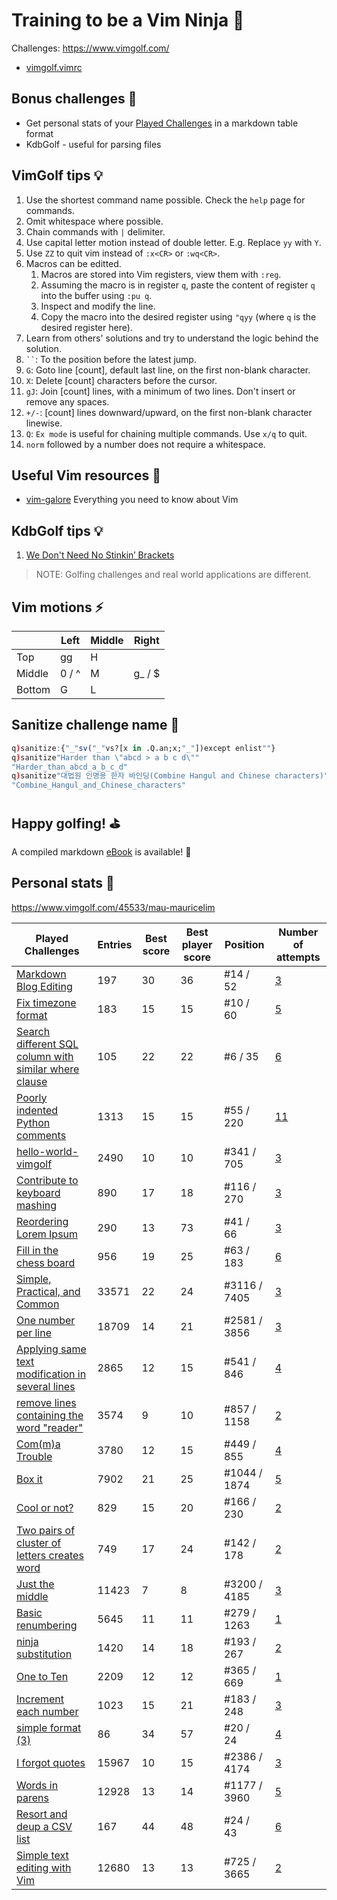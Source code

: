# Training to be a Vim Ninja 🥷
Challenges: https://www.vimgolf.com/
- [vimgolf.vimrc](https://gist.github.com/igrigorik/759425#file-vimgolf-vimrc)

## Bonus challenges 🎁
- Get personal stats of your [Played Challenges](.Played_Challenges/README.md#end-file) in a markdown table format
- KdbGolf - useful for parsing files

## VimGolf tips 💡
1. Use the shortest command name possible. Check the `help` page for commands.
2. Omit whitespace where possible.
3. Chain commands with `|` delimiter.
4. Use capital letter motion instead of double letter. E.g. Replace `yy` with `Y`.
5. Use `ZZ` to quit vim instead of `:x<CR>` or `:wq<CR>`.
6. Macros can be editted.
    1. Macros are stored into Vim registers, view them with `:reg`.
    2. Assuming the macro is in register `q`, paste the content of register `q` into the buffer using `:pu q`.
    3. Inspect and modify the line.
    4. Copy the macro into the desired register using `"qyy` (where `q` is the desired register here).
7. Learn from others' solutions and try to understand the logic behind the solution.
8. ``` `` ```: To the position before the latest jump.
9. `G`: Goto line [count], default last line, on the first non-blank character.
10. `X`: Delete [count] characters before the cursor.
11. `gJ`: Join [count] lines, with a minimum of two lines. Don't insert or remove any spaces.
12. `+/-`: [count] lines downward/upward, on the first non-blank character linewise.
13. `Q`: `Ex mode` is useful for chaining multiple commands. Use `x/q` to quit.
14. `norm` followed by a number does not require a whitespace.

## Useful Vim resources 📖
- [vim-galore](https://github.com/mhinz/vim-galore) Everything you need to know about Vim

## KdbGolf tips 💡
1. [We Don't Need No Stinkin’ Brackets](https://code.kx.com/q4m3/6_Functions/#615-we-dont-need-no-stinkin-brackets)

> NOTE: Golfing challenges and real world applications are different.

## Vim motions ⚡
|      |Left  |Middle|Right  |
|------|------|------|-------|
|Top   |gg    |H     |       |
|Middle|0 / ^ |M     |g_ / $ |
|Bottom|G     |L     |       |

## Sanitize challenge name 🧼
```q
q)sanitize:{"_"sv("_"vs?[x in .Q.an;x;"_"])except enlist""}
q)sanitize"Harder than \"abcd > a b c d\""
"Harder_than_abcd_a_b_c_d"
q)sanitize"대법원 인명용 한자 바인딩(Combine Hangul and Chinese characters)"
"Combine_Hangul_and_Chinese_characters"
```

## Happy golfing! ⛳
A compiled markdown [eBook](EBOOK.md) is available! 📖

## Personal stats 🎯
https://www.vimgolf.com/45533/mau-mauricelim

|Played Challenges|Entries|Best score|Best player score|Position|Number of attempts|
|-|-|-|-|-|-|
|[Markdown Blog Editing](https://www.vimgolf.com/challenges/9v0066dd4c360000000003c9)|197|30|36|#14 / 52|[3](https://www.vimgolf.com/challenges/9v0066dd4c360000000003c9/user/mau-mauricelim)|
|[Fix timezone format](https://www.vimgolf.com/challenges/9v0066d89856000000000388)|183|15|15|#10 / 60|[5](https://www.vimgolf.com/challenges/9v0066d89856000000000388/user/mau-mauricelim)|
|[Search different SQL column with similar where clause](https://www.vimgolf.com/challenges/9v0066d8266e000000000367)|105|22|22|#6 / 35|[6](https://www.vimgolf.com/challenges/9v0066d8266e000000000367/user/mau-mauricelim)|
|[Poorly indented Python comments](https://www.vimgolf.com/challenges/9v00628a9b2f000000000220)|1313|15|15|#55 / 220|[11](https://www.vimgolf.com/challenges/9v00628a9b2f000000000220/user/mau-mauricelim)|
|[hello-world-vimgolf](https://www.vimgolf.com/challenges/9v0061478032000000000212)|2490|10|10|#341 / 705|[3](https://www.vimgolf.com/challenges/9v0061478032000000000212/user/mau-mauricelim)|
|[Contribute to keyboard mashing](https://www.vimgolf.com/challenges/9v00612c165c000000000211)|890|17|18|#116 / 270|[3](https://www.vimgolf.com/challenges/9v00612c165c000000000211/user/mau-mauricelim)|
|[Reordering Lorem Ipsum](https://www.vimgolf.com/challenges/9v00612800cb000000000210)|290|13|73|#41 / 66|[3](https://www.vimgolf.com/challenges/9v00612800cb000000000210/user/mau-mauricelim)|
|[Fill in the chess board](https://www.vimgolf.com/challenges/9v006115f6d000000000020c)|956|19|25|#63 / 183|[6](https://www.vimgolf.com/challenges/9v006115f6d000000000020c/user/mau-mauricelim)|
|[Simple, Practical, and Common](https://www.vimgolf.com/challenges/55b18bbea9c2c30d04000001)|33571|22|24|#3116 / 7405|[3](https://www.vimgolf.com/challenges/55b18bbea9c2c30d04000001/user/mau-mauricelim)|
|[One number per line](https://www.vimgolf.com/challenges/56fb2e75ccffcc0009026473)|18709|14|21|#2581 / 3856|[3](https://www.vimgolf.com/challenges/56fb2e75ccffcc0009026473/user/mau-mauricelim)|
|[Applying same text modification in several lines](https://www.vimgolf.com/challenges/5bbb82f969a25f0009541350)|2865|12|15|#541 / 846|[4](https://www.vimgolf.com/challenges/5bbb82f969a25f0009541350/user/mau-mauricelim)|
|[remove lines containing the word &quot;reader&quot;](https://www.vimgolf.com/challenges/5c264e64e8c64916d7fca650)|3574|9|10|#857 / 1158|[2](https://www.vimgolf.com/challenges/5c264e64e8c64916d7fca650/user/mau-mauricelim)|
|[Com(m)a Trouble](https://www.vimgolf.com/challenges/5ba020f91abf2d000951055c)|3780|12|15|#449 / 855|[4](https://www.vimgolf.com/challenges/5ba020f91abf2d000951055c/user/mau-mauricelim)|
|[Box it](https://www.vimgolf.com/challenges/5c742a5a50bdf70006d43280)|7902|21|25|#1044 / 1874|[5](https://www.vimgolf.com/challenges/5c742a5a50bdf70006d43280/user/mau-mauricelim)|
|[Cool or not?](https://www.vimgolf.com/challenges/5c82a157c82f3900064c82d7)|829|15|20|#166 / 230|[2](https://www.vimgolf.com/challenges/5c82a157c82f3900064c82d7/user/mau-mauricelim)|
|[Two pairs of cluster of letters creates word](https://www.vimgolf.com/challenges/5c93945c9caf21000ca842f7)|749|17|24|#142 / 178|[2](https://www.vimgolf.com/challenges/5c93945c9caf21000ca842f7/user/mau-mauricelim)|
|[Just the middle](https://www.vimgolf.com/challenges/54862fbb3f90ac0002904cf5)|11423|7|8|#3200 / 4185|[3](https://www.vimgolf.com/challenges/54862fbb3f90ac0002904cf5/user/mau-mauricelim)|
|[Basic renumbering](https://www.vimgolf.com/challenges/54595b13128576000257a3c1)|5645|11|11|#279 / 1263|[1](https://www.vimgolf.com/challenges/54595b13128576000257a3c1/user/mau-mauricelim)|
|[ninja substitution](https://www.vimgolf.com/challenges/5cb9d07d716c1b0009f69a40)|1420|14|18|#193 / 267|[2](https://www.vimgolf.com/challenges/5cb9d07d716c1b0009f69a40/user/mau-mauricelim)|
|[One to Ten](https://www.vimgolf.com/challenges/5c4d042acfafb4000c9f06c2)|2209|12|12|#365 / 669|[1](https://www.vimgolf.com/challenges/5c4d042acfafb4000c9f06c2/user/mau-mauricelim)|
|[Increment each number](https://www.vimgolf.com/challenges/5c645526fa8ae200061757ad)|1023|15|21|#183 / 248|[3](https://www.vimgolf.com/challenges/5c645526fa8ae200061757ad/user/mau-mauricelim)|
|[simple format (3)](https://www.vimgolf.com/challenges/5bff6e560d5dc0000ca3485b)|86|34|57|#20 / 24|[4](https://www.vimgolf.com/challenges/5bff6e560d5dc0000ca3485b/user/mau-mauricelim)|
|[I forgot quotes](https://www.vimgolf.com/challenges/5462e3f41198b80002512673)|15967|10|15|#2386 / 4174|[3](https://www.vimgolf.com/challenges/5462e3f41198b80002512673/user/mau-mauricelim)|
|[Words in parens](https://www.vimgolf.com/challenges/5192f96ad8df110002000002)|12928|13|14|#1177 / 3960|[5](https://www.vimgolf.com/challenges/5192f96ad8df110002000002/user/mau-mauricelim)|
|[Resort and deup a CSV list](https://www.vimgolf.com/challenges/5cace3ba888961000986ec8d)|167|44|48|#24 / 43|[6](https://www.vimgolf.com/challenges/5cace3ba888961000986ec8d/user/mau-mauricelim)|
|[Simple text editing with Vim](https://www.vimgolf.com/challenges/4d1a34ccfa85f32065000004)|12680|13|13|#725 / 3665|[2](https://www.vimgolf.com/challenges/4d1a34ccfa85f32065000004/user/mau-mauricelim)|

